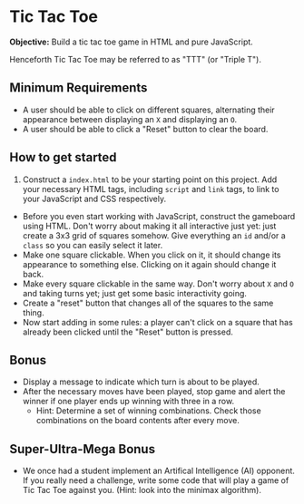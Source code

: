 # Tic Tac Toe

**Objective:** Build a tic tac toe game in HTML and pure JavaScript.

Henceforth Tic Tac Toe may be referred to as "TTT" (or "Triple T").

## Minimum Requirements
* A user should be able to click on different squares, alternating their appearance between displaying an `X` and displaying an `O`.
* A user should be able to click a "Reset" button to clear the board.

## How to get started
1. Construct a `index.html` to be your starting point on this project. Add your necessary HTML tags, including `script` and `link` tags, to link to your JavaScript and CSS respectively.
- Before you even start working with JavaScript, construct the gameboard using HTML. Don't worry about making it all interactive just yet: just create a 3x3 grid of squares somehow. Give everything an `id` and/or a `class` so you can easily select it later.
- Make one square clickable. When you click on it, it should change its appearance to something else. Clicking on it again should change it back.
- Make every square clickable in the same way. Don't worry about `X` and `O` and taking turns yet; just get some basic interactivity going.
- Create a "reset" button that changes all of the squares to the same thing.
- Now start adding in some rules: a player can't click on a square that has already been clicked until the "Reset" button is pressed.

## Bonus
* Display a message to indicate which turn is about to be played.
* After the necessary moves have been played, stop game and alert the winner if one player ends up winning with three in a row.
  * Hint: Determine a set of winning combinations. Check those combinations on the board contents after every move.

## Super-Ultra-Mega Bonus
* We once had a student implement an Artifical Intelligence (AI) opponent. If you really need a challenge, write some code that will play a game of Tic Tac Toe against you. (Hint: look into the minimax algorithm).
